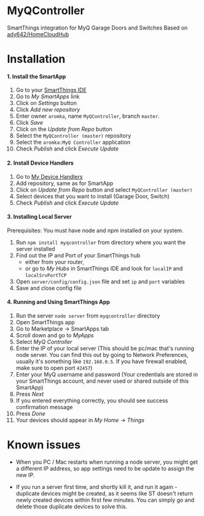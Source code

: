 # MyQController

SmartThings integration for MyQ Garage Doors and Switches
Based on [ady642/HomeCloudHub](https://github.com/ady624/HomeCloudHub)

# Installation

#### 1. Install the SmartApp

 1. Go to your [SmartThings IDE](https://graph.api.smartthings.com/login/auth)
 1. Go to *My SmartApps* link 
 1. Click on *Settings* button 
 1. Click *Add new repository*
 1. Enter owner `aromka`, name `MyQController`, branch `master`. 
 1. Click *Save*
 1. Click on the *Update from Repo* button 
 1. Select the `MyQController (master)` repository
 1. Select the `aromka:MyQ Controller` application
 1. Check *Publish* and click *Execute Update*
 
#### 2. Install Device Handlers
 
 1. Go to [My Device Handlers](https://graph.api.smartthings.com/ide/devices)
 1. Add repository, same as for SmartApp
 1. Click on *Update from Repo* button and select `MyQController (master)`
 1. Select devices that you want to install (Garage Door, Switch)
 1. Check *Publish* and click *Execute Update*

#### 3. Installing Local Server

Prerequisites: You must have node and npm installed on your system.

 1. Run `npm install myqcontroller` from directory where you want the server installed
 1. Find out the IP and Port of your SmartThings hub 
    - either from your router, 
    - or go to *My Hubs* in SmartThings IDE and look for `localIP` and `localSrvPortTCP`
 1. Open `server/config/config.json` file and set `ip` and `port` variables
 1. Save and close config file

#### 4. Running and Using SmartThings App

 1. Run the server `node server` from `myqcontroller` directory
 1. Open SmartThings app
 1. Go to Marketplace -> SmartApps tab
 1. Scroll down and go to *MyApps*
 1. Select *MyQ Controller*
 1. Enter the IP of your local server 
    (This should be pc/mac that's running node server. You can find this out by going to Network Preferences, usually it's something like `192.168.0.5`. If you have firewall enabled, make sure to open port `42457`)
 1. Enter your MyQ username and password 
    (Your credentials are stored in your SmartThings account, and never used or shared outside of this SmartApp)
 1. Press *Next*
 1. If you entered everything correctly, you should see success confirmation message
 1. Press *Done*
 1. Your devices should appear in *My Home* -> *Things*
    
    
# Known issues
 
 * When you PC / Mac restarts when running a node server, you might get a different IP address, so app settings need to be update to assign the new IP.
 
 * If you run a server first time, and shortly kill it, and run it again - duplicate devices might be created, as it seems like ST doesn't return newly created devices within first few minutes. You can simply go and delete those duplicate devices to solve this.

